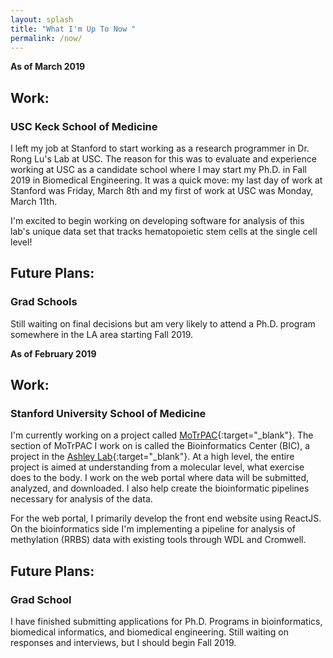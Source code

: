 ```yaml
---
layout: splash
title: "What I'm Up To Now "
permalink: /now/
---
```

__As of March 2019__
## Work:
### USC Keck School of Medicine
I left my job at Stanford to start working as a research programmer in Dr. Rong Lu's Lab at USC. The reason for this was to evaluate and experience working at USC as a candidate school where I may start my Ph.D. in Fall 2019 in Biomedical Engineering. It was a quick move: my last day of work at Stanford was Friday, March 8th and my first of work at USC was Monday, March 11th. 

I'm excited to begin working on developing software for analysis of this lab's unique data set that tracks hematopoietic stem cells at the single cell level!

## Future Plans:
### Grad Schools
Still waiting on final decisions but am very likely to attend a Ph.D. program somewhere in the LA area starting Fall 2019. 

__As of February 2019__
## Work: 
### Stanford University School of Medicine
I'm currently working on a project called [MoTrPAC](https://www.motrpac.org){:target="_blank"}. The section of MoTrPAC I work on is called the Bioinformatics Center (BIC), a project in the [Ashley Lab](https://ashleylab.stanford.edu/){:target="_blank"}. At a high level, the entire project is aimed at understanding from a molecular level, what exercise does to the body. I work on the web portal where data will be submitted, analyzed, and downloaded. I also help create the bioinformatic pipelines necessary for analysis of the data.

For the web portal, I primarily develop the front end website using ReactJS. On the bioinformatics side I'm implementing a pipeline for analysis of methylation (RRBS) data with existing tools through WDL and Cromwell. 

## Future Plans: 
### Grad School
I have finished submitting applications for Ph.D. Programs in bioinformatics, biomedical informatics, and biomedical engineering. Still waiting on responses and interviews, but I should begin Fall 2019.
